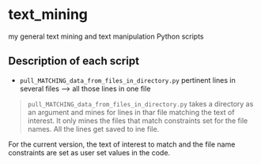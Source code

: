 # text_mining
my general text mining and text manipulation Python scripts



## Description of each script
- `pull_MATCHING_data_from_files_in_directory.py`      pertinent lines in several files --> all those lines in one file

>`pull_MATCHING_data_from_files_in_directory.py` takes a directory as an argument and mines for lines in thar file matching the text of interest. It only mines the files that match constraints set for the file names. All the lines get saved to ine file.

For the current version, the text of interest to match and the file name constraints are set as user set values in the code.
